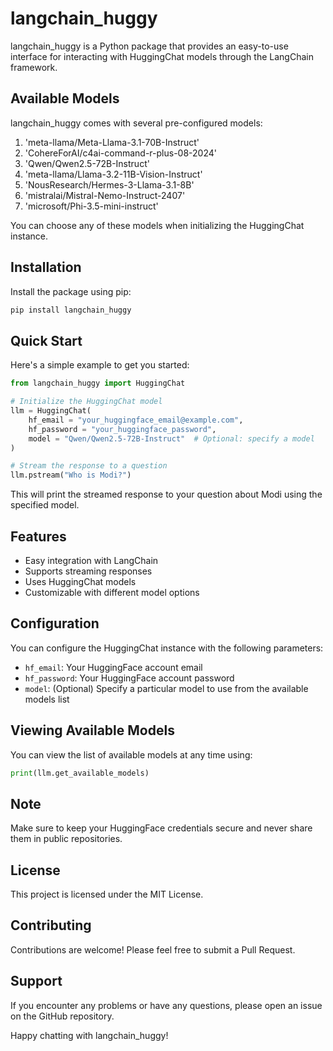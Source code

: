 # langchain_huggy

langchain_huggy is a Python package that provides an easy-to-use interface for interacting with HuggingChat models through the LangChain framework.

## Available Models

langchain_huggy comes with several pre-configured models:

1. 'meta-llama/Meta-Llama-3.1-70B-Instruct'
2. 'CohereForAI/c4ai-command-r-plus-08-2024'
3. 'Qwen/Qwen2.5-72B-Instruct'
4. 'meta-llama/Llama-3.2-11B-Vision-Instruct'
5. 'NousResearch/Hermes-3-Llama-3.1-8B'
6. 'mistralai/Mistral-Nemo-Instruct-2407'
7. 'microsoft/Phi-3.5-mini-instruct'

You can choose any of these models when initializing the HuggingChat instance.

## Installation

Install the package using pip:

```bash
pip install langchain_huggy
```

## Quick Start

Here's a simple example to get you started:

```python
from langchain_huggy import HuggingChat

# Initialize the HuggingChat model
llm = HuggingChat(
    hf_email = "your_huggingface_email@example.com",
    hf_password = "your_huggingface_password",
    model = "Qwen/Qwen2.5-72B-Instruct"  # Optional: specify a model
)

# Stream the response to a question
llm.pstream("Who is Modi?")
```

This will print the streamed response to your question about Modi using the specified model.

## Features

- Easy integration with LangChain
- Supports streaming responses
- Uses HuggingChat models
- Customizable with different model options

## Configuration

You can configure the HuggingChat instance with the following parameters:

- `hf_email`: Your HuggingFace account email
- `hf_password`: Your HuggingFace account password
- `model`: (Optional) Specify a particular model to use from the available models list

## Viewing Available Models

You can view the list of available models at any time using:

```python
print(llm.get_available_models)
```

## Note

Make sure to keep your HuggingFace credentials secure and never share them in public repositories.

## License

This project is licensed under the MIT License.

## Contributing

Contributions are welcome! Please feel free to submit a Pull Request.

## Support

If you encounter any problems or have any questions, please open an issue on the GitHub repository.

Happy chatting with langchain_huggy!